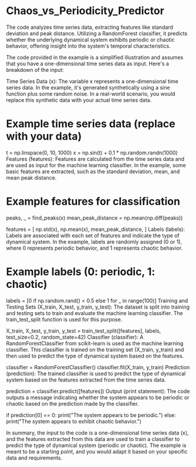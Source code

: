 # Chaos_vs_Periodicity_Predictor
The code analyzes time series data, extracting features like standard deviation and peak distance. Utilizing a RandomForest classifier, it predicts whether the underlying dynamical system exhibits periodic or chaotic behavior, offering insight into the system's temporal characteristics.

The code provided in the example is a simplified illustration and assumes that you have a one-dimensional time series data as input.
Here's a breakdown of the input:

Time Series Data (x):
The variable x represents a one-dimensional time series data. In the example, it's generated synthetically using a sine function plus some random noise. In a real-world scenario, you would replace this synthetic data with your actual time series data.

# Example time series data (replace with your data)
t = np.linspace(0, 10, 1000)
x = np.sin(t) + 0.1 * np.random.randn(1000)
Features (features):
Features are calculated from the time series data and are used as input for the machine learning classifier. In the example, some basic features are extracted, such as the standard deviation, mean, and mean peak distance.

# Example features for classification
peaks, _ = find_peaks(x)
mean_peak_distance = np.mean(np.diff(peaks))

features = [
    np.std(x),
    np.mean(x),
    mean_peak_distance,
]
Labels (labels):
Labels are associated with each set of features and indicate the type of dynamical system. In the example, labels are randomly assigned (0 or 1), where 0 represents periodic behavior, and 1 represents chaotic behavior.

# Example labels (0: periodic, 1: chaotic)
labels = [0 if np.random.rand() < 0.5 else 1 for _ in range(100)]
Training and Testing Sets (X_train, X_test, y_train, y_test):
The dataset is split into training and testing sets to train and evaluate the machine learning classifier. The train_test_split function is used for this purpose.

X_train, X_test, y_train, y_test = train_test_split([features], labels, test_size=0.2, random_state=42)
Classifier (classifier):
A RandomForestClassifier from scikit-learn is used as the machine learning classifier. This classifier is trained on the training set (X_train, y_train) and then used to predict the type of dynamical system based on the features.

classifier = RandomForestClassifier()
classifier.fit(X_train, y_train)
Prediction (prediction):
The trained classifier is used to predict the type of dynamical system based on the features extracted from the time series data.

prediction = classifier.predict([features])
Output (print statement):
The code outputs a message indicating whether the system appears to be periodic or chaotic based on the prediction made by the classifier.

if prediction[0] == 0:
    print("The system appears to be periodic.")
else:
    print("The system appears to exhibit chaotic behavior.")

In summary, the input to the code is a one-dimensional time series data (x), and the features extracted from this data are used to train a classifier to predict the type of dynamical system (periodic or chaotic). The example is meant to be a starting point, and you would adapt it based on your specific data and requirements.






